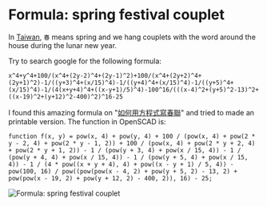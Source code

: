 # Formula: spring festival couplet

In [Taiwan](https://www.google.com.tw/maps?q=taiwan&biw=1707&bih=817&dpr=1.13&um=1&ie=UTF-8&sa=X&ved=0ahUKEwjQ1e2JwZLVAhVEu7wKHa_xCWkQ_AUICygC), `春` means spring and we hang couplets with the word around the house during the lunar new year.

Try to search google for the following formula:

    x^4+y^4+100/(x^4+(2y-2)^4+(2y-1)^2)+100/(x^4+(2y+2)^4+(2y+1)^2)-1/((y+3)^4+(x/15)^4)-1/((y+4)^4+(x/15)^4)-1/((y+5)^4+(x/15)^4)-1/(4(x+y+4)^4+((x-y+1)/5)^4)-100^16/(((x-4)^2+(y+5)^2-13)^2+((x-19)^2+(y+12)^2-400)^2)^16-25 

I found this amazing formula on "[如何用方程式寫春聯](http://pansci.asia/archives/75693)" and tried to made an printable version. The function in OpenSCAD is: 

    function f(x, y) = pow(x, 4) + pow(y, 4) + 100 / (pow(x, 4) + pow(2 * y - 2, 4) + pow(2 * y - 1, 2)) + 100 / (pow(x, 4) + pow(2 * y + 2, 4) + pow(2 * y + 1, 2)) - 1 / (pow(y + 3, 4) + pow(x / 15, 4)) - 1 / (pow(y + 4, 4) + pow(x / 15, 4)) - 1 / (pow(y + 5, 4) + pow(x / 15, 4)) - 1 / (4 * pow((x + y + 4), 4) + pow((x - y + 1) / 5, 4)) - pow(100, 16) / pow((pow(pow(x - 4, 2) + pow(y + 5, 2) - 13, 2) + pow(pow(x - 19, 2) + pow(y + 12, 2) - 400, 2)), 16) - 25;



![Formula: spring festival couplet](https://thingiverse-production-new.s3.amazonaws.com/renders/4f/31/9f/68/88/c8e98edd243f0f789b618e29f96b2070_preview_featured.jpg)